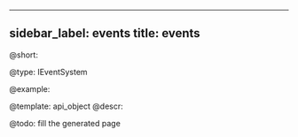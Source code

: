 
---
sidebar_label: events
title: events
---          

@short: 


@type: IEventSystem

@example: 



@template:	api_object
@descr: 



@todo:
fill the generated page
